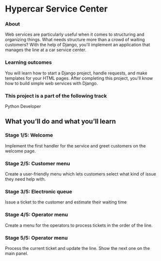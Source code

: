 # Hypercar Service Center
### About
Web services are particularly useful when it comes to structuring and organizing things. What needs structure more than a crowd of waiting customers? With the help of Django, you'll implement an application that manages the line at a car service center.
### Learning outcomes
You will learn how to start a Django project, handle requests, and make templates for your HTML pages. After completing this project, you'll know how to build simple web services with Django.
### This project is a part of the following track
Python Developer
## What you’ll do and what you’ll learn
### Stage 1/5: Welcome
Implement the first handler for the service and greet customers on the welcome page.
### Stage 2/5: Customer menu
Create a user-friendly menu which lets customers select what kind of issue they need help with.
### Stage 3/5: Electronic queue
Issue a ticket to the customer and estimate their waiting time
### Stage 4/5: Operator menu
Create a menu for the operators to process tickets in the order of the line.
### Stage 5/5: Operator menu
Process the current ticket and update the line. Show the next one on the main panel.